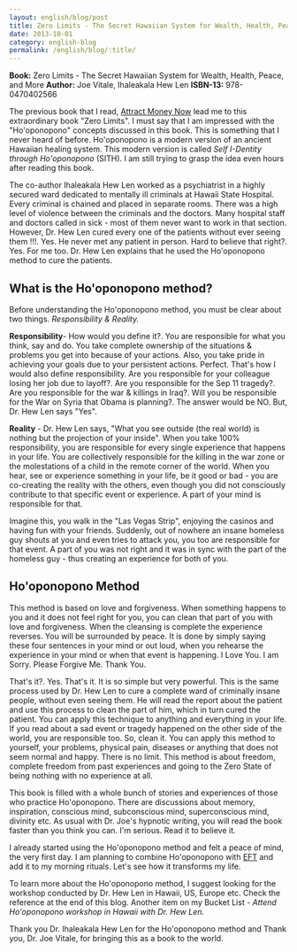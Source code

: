 ```yaml
---
layout: english/blog/post
title: Zero Limits - The Secret Hawaiian System for Wealth, Health, Peace, and More
date: 2013-10-01
category: english-blog
permalink: /english/blog/:title/
---
```


**Book:** Zero Limits - The Secret Hawaiian System for Wealth, Health, Peace, and More
**Author:** Joe Vitale, Ihaleakala Hew Len
**ISBN-13:** 978-0470402566

The previous book that I read, [Attract Money Now]({{site.english.blog.url}}/attract-money-now-audio-joe-vitale-book-review/) lead me to this extraordinary book "Zero Limits". I must say that I am impressed with the "Ho'oponopono" concepts discussed in this book. This is something that I never heard of before. Ho'oponopono is a modern version of an ancient Hawaiian healing system. This modern version is called *Self I-Dentity through Ho'oponopono* (SITH). I am still trying to grasp the idea even hours after reading this book.

The co-author Ihaleakala Hew Len worked as a psychiatrist in a highly secured ward dedicated to mentally ill criminals at Hawaii State Hospital. Every criminal is chained and placed in separate rooms. There was a high level of violence between the criminals and the doctors. Many hospital staff and doctors called in sick - most of them never want to work in that section. However, Dr. Hew Len cured every one of the patients without ever seeing them !!!. Yes. He never met any patient in person. Hard to believe that right?. Yes. For me too. Dr. Hew Len explains that he used the Ho'oponopono method to cure the patients.

## What is the Ho'oponopono method?

Before understanding the Ho'oponopono method, you must be clear about two things. *Responsibility & Reality.*

**Responsibility**- How would you define it?. You are responsible for what you think, say and do. You take complete ownership of the situations & problems you get into because of your actions. Also, you take pride in achieving your goals due to your persistent actions. Perfect. That's how I would also define responsibility. Are you responsible for your colleague losing her job due to layoff?. Are you responsible for the Sep 11 tragedy?. Are you responsible for the war & killings in Iraq?. Will you be responsible for the War on Syria that Obama is planning?. The answer would be NO. But, Dr. Hew Len says "Yes".

**Reality** - Dr. Hew Len says, "What you see outside (the real world) is nothing but the projection of your inside". When you take 100% responsibility, you are responsible for every single experience that happens in your life. You are collectively responsible for the killing in the war zone or the molestations of a child in the remote corner of the world. When you hear, see or experience something in your life, be it good or bad - you are co-creating the reality with the others, even though you did not consciously contribute to that specific event or experience. A part of your mind is responsible for that.

Imagine this, you walk in the "Las Vegas Strip", enjoying the casinos and having fun with your friends. Suddenly, out of nowhere an insane homeless guy shouts at you and even tries to attack you,  you too are responsible for that event. A part of you was not right and it was in sync with the part of the homeless guy - thus creating an experience for both of you.

## Ho'oponopono Method

This method is based on love and forgiveness. When something happens to you and it does not feel right for you, you can clean that part of you with love and forgiveness. When the cleansing is complete the experience reverses. You will be surrounded by peace. It is done by simply saying these four sentences in your mind or out loud, when you rehearse the experience in your mind or when that event is happening.
I Love You.
I am Sorry.
Please Forgive Me.
Thank You.

That's it?. Yes. That's it. It is so simple but very powerful. This is the same process used by Dr. Hew Len to cure a complete ward of criminally insane people, without even seeing them. He will read the report about the patient and use this process to clean the part of him, which in turn cured the patient. You can apply this technique to anything and everything in your life. If you read about a sad event or tragedy happened on the other side of the world, you are responsible too. So, clean it. You can apply this method to yourself, your problems, physical pain, diseases or anything that does not seem normal and happy. There is no limit. This method is about freedom, complete freedom from past experiences and going to the Zero State of being nothing with no experience at all.

This book is filled with a whole bunch of stories and experiences of those who practice Ho'oponopono. There are discussions about memory, inspiration, conscious mind, subconscious mind, superconscious mind, divinity etc. As usual with Dr. Joe's hypnotic writing, you will read the book faster than you think you can. I'm serious. Read it to believe it.

I already started using the Ho'oponopono method and felt a peace of mind, the very first day. I am planning to combine Ho'oponopono with [EFT]({{site.english.blog.url}}/the-eft-manual-cary-craig-book-review/) and add it to my morning rituals. Let's see how it transforms my life.

To learn more about the Ho'oponopono method, I suggest looking for the workshop conducted by Dr. Hew Len in Hawaii, US, Europe etc. Check the reference at the end of this blog. Another item on my Bucket List - *Attend Ho'oponopono workshop in Hawaii with Dr. Hew Len.*

Thank you Dr. Ihaleakala Hew Len for the Ho'oponopono method and Thank you, Dr. Joe Vitale, for bringing this as a book to the world.
